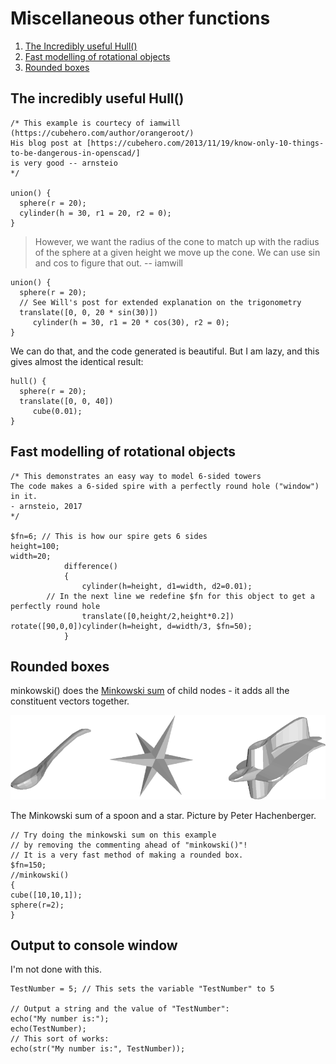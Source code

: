 # Miscellaneous other functions
1. [The Incredibly useful Hull()](#the-incredibly-useful-hull())
2. [Fast modelling  of rotational objects](#fast-modelling-of-rotational-objects)
3. [Rounded boxes](#rounded-boxes)

## The incredibly useful Hull()

~~~
/* This example is courtecy of iamwill
(https://cubehero.com/author/orangeroot/)
His blog post at [https://cubehero.com/2013/11/19/know-only-10-things-to-be-dangerous-in-openscad/]
is very good -- arnsteio
*/

union() {
  sphere(r = 20);
  cylinder(h = 30, r1 = 20, r2 = 0);
}
~~~

> However, we want the radius of the cone to match up with the radius of the sphere at a given height we move up the cone. We can use sin and cos to figure that out.
> -- iamwill

~~~
union() {
  sphere(r = 20);
  // See Will's post for extended explanation on the trigonometry
  translate([0, 0, 20 * sin(30)])
     cylinder(h = 30, r1 = 20 * cos(30), r2 = 0);
}
~~~

We can do that, and the code generated is beautiful. But I am lazy, and this gives almost the identical result:
~~~
hull() {
  sphere(r = 20);
  translate([0, 0, 40]) 
     cube(0.01);
}
~~~


## Fast modelling of rotational objects
~~~
/* This demonstrates an easy way to model 6-sided towers
The code makes a 6-sided spire with a perfectly round hole ("window") in it. 
- arnsteio, 2017
*/

$fn=6; // This is how our spire gets 6 sides
height=100;
width=20;            
            difference()
            {
                cylinder(h=height, d1=width, d2=0.01);
		// In the next line we redefine $fn for this object to get a perfectly round hole
                translate([0,height/2,height*0.2]) rotate([90,0,0])cylinder(h=height, d=width/3, $fn=50);
            }
~~~

## Rounded boxes

minkowski() does the [Minkowski sum](https://doc.cgal.org/latest/Minkowski_sum_3/) of child nodes - it adds all the constituent vectors together.

![alt text](bilder/minkowski_spoon_star.png "The Minkowski sum of a spoon and a star.")

The Minkowski sum of a spoon and a star. Picture by Peter Hachenberger.

~~~
// Try doing the minkowski sum on this example 
// by removing the commenting ahead of "minkowski()"!
// It is a very fast method of making a rounded box.
$fn=150;
//minkowski()
{
cube([10,10,1]);
sphere(r=2);
}
~~~

## Output to console window
I'm not done with this.
~~~
TestNumber = 5; // This sets the variable "TestNumber" to 5

// Output a string and the value of "TestNumber":
echo("My number is:");
echo(TestNumber);
// This sort of works:
echo(str("My number is:", TestNumber));
~~~